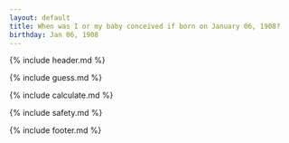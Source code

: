 ```yaml
---
layout: default
title: When was I or my baby conceived if born on January 06, 1908?
birthday: Jan 06, 1908
---
```


{% include header.md %}

{% include guess.md %}

{% include calculate.md %}

{% include safety.md %}

{% include footer.md %}



